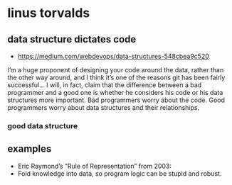 # linus torvalds

## data structure dictates code

- <https://medium.com/webdevops/data-structures-548cbea9c520>

I’m a huge proponent of designing your code around the data, rather than the other way around, and I think it’s one of the reasons git has been fairly successful… I will, in fact, claim that the difference between a bad programmer and a good one is whether he considers his code or his data structures more important. Bad programmers worry about the code. Good programmers worry about data structures and their relationships.

### good data structure

## examples

- Eric Raymond’s “Rule of Representation” from 2003:
- Fold knowledge into data, so program logic can be stupid and robust.
